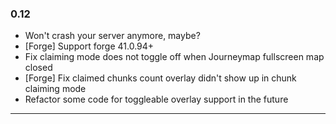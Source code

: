 ### 0.12
- Won't crash your server anymore, maybe?
- [Forge] Support forge 41.0.94+
- Fix claiming mode does not toggle off when Journeymap fullscreen map closed
- [Forge] Fix claimed chunks count overlay didn't show up in chunk claiming mode
- Refactor some code for toggleable overlay support in the future
---